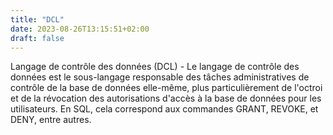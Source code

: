 ```yaml
---
title: "DCL"
date: 2023-08-26T13:15:51+02:00
draft: false
---
```


Langage de contrôle des données (DCL) - Le langage de contrôle des données est le sous-langage responsable des tâches administratives de contrôle de la base de données elle-même, plus particulièrement de l'octroi et de la révocation des autorisations d'accès à la base de données pour les utilisateurs. En SQL, cela correspond aux commandes GRANT, REVOKE, et DENY, entre autres.
